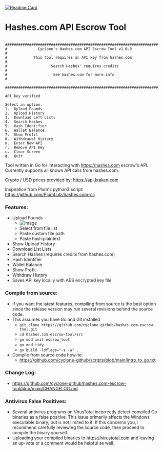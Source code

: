[![Readme Card](https://github-readme-stats.vercel.app/api/pin/?username=cyclone-github&repo=hashes.com-escrow-tool&theme=gruvbox)](https://github.com/cyclone-github/)
# Hashes.com API Escrow Tool
```
 ######################################################################
#              Cyclone's Hashes.com API Escrow Tool v1.0.0             #
#            This tool requires an API key from hashes.com             #
#                   'Search Hashes' requires credits                   #
#                     See hashes.com for more info                     #
 ######################################################################

API key verified

Select an option:
1.  Upload Founds
2.  Upload History
3.  Download Left Lists
4.  Search Hashes
5.  Hash Identifier
6.  Wallet Balance
7.  Show Profit
8.  Withdrawal History
n.  Enter New API
r.  Remove API Key
c.  Clear Screen
q.  Quit
```
Tool written in Go for interacting with https://hashes.com escrow's API. Currently supports all known API calls from hashes.com.

Crypto / USD prices provided by: https://api.kraken.com

Inspiration from Plum's python3 script:
https://github.com/PlumLulz/hashes.com-cli
 
### Features:
- Upload Founds
  - ![image](https://i.imgur.com/GzRN3lE.png)
  - Select from file list
  - Paste custom file path
  - Paste hash:plaintext
- Show Upload History
- Download List Lists
- Search Hashes (requires credits from hashes.com)
- Hash Identifier
- Wallet Balance
- Show Profit
- Withdraw History
- Saves API key locally with AES encrypted key file

### Compile from source:
- If you want the latest features, compiling from source is the best option since the release version may run several revisions behind the source code.
- This assumes you have Go and Git installed
  - `git clone https://github.com/cyclone-github/hashes.com-escrow-tool.git`
  - `cd hashes.com-escrow-tool/src`
  - `go mod init escrow_tool`
  - `go mod tidy`
  - `go build -ldflags="-s -w" .`
- Compile from source code how-to:
  - https://github.com/cyclone-github/scripts/blob/main/intro_to_go.txt

### Change Log:
- https://github.com/cyclone-github/hashes.com-escrow-tool/blob/main/CHANGELOG.md

### Antivirus False Positives:
- Several antivirus programs on VirusTotal incorrectly detect compiled Go binaries as a false positive. This issue primarily affects the Windows executable binary, but is not limited to it. If this concerns you, I recommend carefully reviewing the source code, then proceed to compile the binary yourself.
- Uploading your compiled binaries to https://virustotal.com and leaving an up-vote or a comment would be helpful as well.
